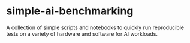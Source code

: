 # simple-ai-benchmarking
A collection of simple scripts and notebooks to quickly run reproducible tests on a variety of hardware and software for AI workloads.
